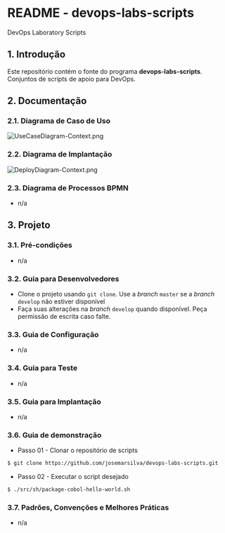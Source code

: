 # README - devops-labs-scripts
DevOps Laboratory Scripts

## 1. Introdução

Este repositório contém o fonte do programa **devops-labs-scripts**. Conjuntos de scripts de apoio para DevOps.


## 2. Documentação

### 2.1. Diagrama de Caso de Uso

![UseCaseDiagram-Context.png](./doc/UseCaseDiagram-Context.png) 


### 2.2. Diagrama de Implantação

![DeployDiagram-Context.png](./doc/DeployDiagram-Context.png) 


### 2.3. Diagrama de Processos BPMN

* n/a

## 3. Projeto

### 3.1. Pré-condições

* n/a

### 3.2. Guia para Desenvolvedores

* Clone o projeto usando `git clone`. Use a _branch_ `master` se a _branch_ `develop` não estiver disponível
* Faça suas alterações na _branch_ `develop` quando disponível. Peça permissão de escrita caso falte.


### 3.3. Guia de Configuração

* n/a


### 3.4. Guia para Teste

* n/a


### 3.5. Guia para Implantação

* n/a

### 3.6. Guia de demonstração

* Passo 01 - Clonar o repositório de scripts

```sh
$ git clone https://github.com/josemarsilva/devops-labs-scripts.git
```

* Passo 02 - Executar o script desejado

```sh
$ ./src/sh/package-cobol-hello-world.sh
```


### 3.7. Padrões, Convenções e Melhores Práticas

* n/a
